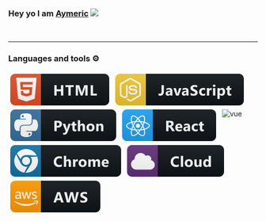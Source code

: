 ### Hey yo I am [Aymeric](https://www.aymerictoulouse.com)  <img src="https://raw.githubusercontent.com/MartinHeinz/MartinHeinz/master/wave.gif" width="30px">
<br/>

---

### Languages and tools ⚙️
<!-- For more icons please follow  https://github.com/MikeCodesDotNET/ColoredBadges -->
<p>
<img src="https://raw.githubusercontent.com/atoulous/atoulous/master/svg/dev/languages/html.svg" alt="html" style="vertical-align:top; margin:4px">
<img src="https://raw.githubusercontent.com/atoulous/atoulous/master/svg/dev/languages/js.svg" alt="js" style="vertical-align:top; margin:4px">
<img src="https://raw.githubusercontent.com/atoulous/atoulous/master/svg/dev/languages/python.svg" alt="python" style="vertical-align:top; margin:4px">
<img src="https://raw.githubusercontent.com/atoulous/atoulous/master/svg/dev/frameworks/react.svg" alt="react" style="vertical-align:top; margin:4px">
<img src="https://raw.githubusercontent.com/atoulous/atoulous/master/svg/dev/frameworks/next.svg" alt="vue" style="vertical-align:top; margin:4px">
<img src="https://raw.githubusercontent.com/atoulous/atoulous/master/svg/dev/misc/chrome.svg" alt="chrome" style="vertical-align:top; margin:4px">
<img src="https://raw.githubusercontent.com/atoulous/atoulous/master/svg/dev/misc/cloud.svg" alt="cloud" style="vertical-align:top; margin:4px">
<img src="https://raw.githubusercontent.com/atoulous/atoulous/master/svg/dev/services/aws.svg" alt="aws" style="vertical-align:top; margin:4px">
</p>

